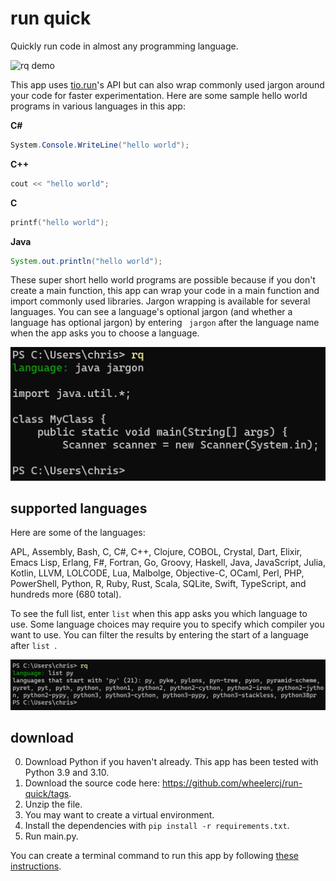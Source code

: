 # run quick

Quickly run code in almost any programming language.

![rq demo](https://media.giphy.com/media/TBH4dpgYTA7Dzx7mBs/giphy.gif)

This app uses [tio.run](https://tio.run/#)'s API but can also wrap commonly used jargon around your code for faster experimentation. Here are some sample hello world programs in various languages in this app:

**C#**

```cs
System.Console.WriteLine("hello world");
```

**C++**

```cpp
cout << "hello world";
```

**C**

```c
printf("hello world");
```

**Java**

```java
System.out.println("hello world");
```

These super short hello world programs are possible because if you don't create a main function, this app can wrap your code in a main function and import commonly used libraries. Jargon wrapping is available for several languages. You can see a language's optional jargon (and whether a language has optional jargon) by entering ` jargon` after the language name when the app asks you to choose a language.

![jargon demo](images/jargon.png)

## supported languages

Here are some of the languages:

APL, Assembly, Bash, C, C#, C++, Clojure, COBOL, Crystal, Dart, Elixir, Emacs Lisp, Erlang, F#, Fortran, Go, Groovy, Haskell, Java, JavaScript, Julia, Kotlin, LLVM, LOLCODE, Lua, Malbolge, Objective-C, OCaml, Perl, PHP, PowerShell, Python, R, Ruby, Rust, Scala, SQLite, Swift, TypeScript, and hundreds more (680 total).

To see the full list, enter `list` when this app asks you which language to use. Some language choices may require you to specify which compiler you want to use. You can filter the results by entering the start of a language after `list `.

![list demo](images/list.png)

## download

0. Download Python if you haven't already. This app has been tested with Python 3.9 and 3.10.
1. Download the source code here: https://github.com/wheelercj/run-quick/tags.
2. Unzip the file.
3. You may want to create a virtual environment.
4. Install the dependencies with `pip install -r requirements.txt`.
5. Run main.py.

You can create a terminal command to run this app by following [these instructions](https://wheelercj.github.io/notes/pages/20220320181252.html).
